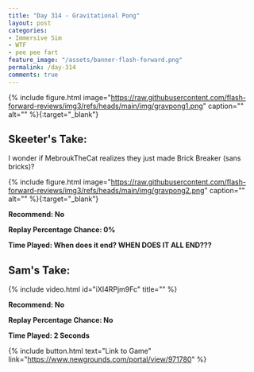 ```yaml
---
title: "Day 314 - Gravitational Pong"
layout: post
categories:
- Immersive Sim
- WTF
- pee pee fart
feature_image: "/assets/banner-flash-forward.png"
permalink: /day-314
comments: true
---
```


{% include figure.html image="https://raw.githubusercontent.com/flash-forward-reviews/img3/refs/heads/main/img/gravpong1.png" caption="" alt="" %}{:target="_blank"}
 
## Skeeter's Take:

I wonder if MebroukTheCat realizes they just made Brick Breaker (sans bricks)? 

{% include figure.html image="https://raw.githubusercontent.com/flash-forward-reviews/img3/refs/heads/main/img/gravpong2.png" caption="" alt="" %}{:target="_blank"}

**Recommend: No**

**Replay Percentage Chance: 0%**

**Time Played: When does it end? WHEN DOES IT ALL END???**

## Sam's Take:

{% include video.html id="iXI4RPjm9Fc" title="" %}

**Recommend: No**

**Replay Percentage Chance: No**

**Time Played: 2 Seconds**

{% include button.html text="Link to Game" link="https://www.newgrounds.com/portal/view/971780" %}